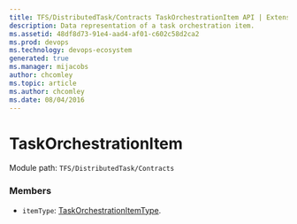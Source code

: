 ```yaml
---
title: TFS/DistributedTask/Contracts TaskOrchestrationItem API | Extensions for Azure DevOps Services
description: Data representation of a task orchestration item.
ms.assetid: 48df8d73-91e4-aad4-af01-c602c58d2ca2
ms.prod: devops
ms.technology: devops-ecosystem
generated: true
ms.manager: mijacobs
author: chcomley
ms.topic: article
ms.author: chcomley
ms.date: 08/04/2016
---
```


# TaskOrchestrationItem

Module path: `TFS/DistributedTask/Contracts`


### Members

* `itemType`: [TaskOrchestrationItemType](../../../TFS/DistributedTask/Contracts/TaskOrchestrationItemType.md). 

